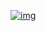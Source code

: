 [![img](https://skillicons.dev/icons?i=linkedin,&theme=dark)](https://www.linkedin.com/in/mosayyebnezhad/)
